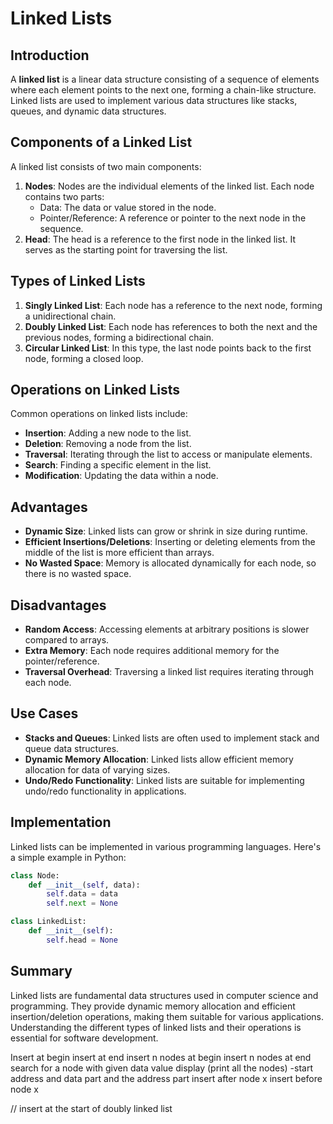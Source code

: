 
# Linked Lists

## Introduction
A **linked list** is a linear data structure consisting of a sequence of elements where each element points to the next one, forming a chain-like structure. Linked lists are used to implement various data structures like stacks, queues, and dynamic data structures.

## Components of a Linked List
A linked list consists of two main components:
1. **Nodes**: Nodes are the individual elements of the linked list. Each node contains two parts:
    - Data: The data or value stored in the node.
    - Pointer/Reference: A reference or pointer to the next node in the sequence.
2. **Head**: The head is a reference to the first node in the linked list. It serves as the starting point for traversing the list.

## Types of Linked Lists
1. **Singly Linked List**: Each node has a reference to the next node, forming a unidirectional chain.
2. **Doubly Linked List**: Each node has references to both the next and the previous nodes, forming a bidirectional chain.
3. **Circular Linked List**: In this type, the last node points back to the first node, forming a closed loop.

## Operations on Linked Lists
Common operations on linked lists include:
- **Insertion**: Adding a new node to the list.
- **Deletion**: Removing a node from the list.
- **Traversal**: Iterating through the list to access or manipulate elements.
- **Search**: Finding a specific element in the list.
- **Modification**: Updating the data within a node.

## Advantages
- **Dynamic Size**: Linked lists can grow or shrink in size during runtime.
- **Efficient Insertions/Deletions**: Inserting or deleting elements from the middle of the list is more efficient than arrays.
- **No Wasted Space**: Memory is allocated dynamically for each node, so there is no wasted space.

## Disadvantages
- **Random Access**: Accessing elements at arbitrary positions is slower compared to arrays.
- **Extra Memory**: Each node requires additional memory for the pointer/reference.
- **Traversal Overhead**: Traversing a linked list requires iterating through each node.

## Use Cases
- **Stacks and Queues**: Linked lists are often used to implement stack and queue data structures.
- **Dynamic Memory Allocation**: Linked lists allow efficient memory allocation for data of varying sizes.
- **Undo/Redo Functionality**: Linked lists are suitable for implementing undo/redo functionality in applications.

## Implementation
Linked lists can be implemented in various programming languages. Here's a simple example in Python:

```python
class Node:
    def __init__(self, data):
        self.data = data
        self.next = None

class LinkedList:
    def __init__(self):
        self.head = None
```

## Summary
Linked lists are fundamental data structures used in computer science and programming. They provide dynamic memory allocation and efficient insertion/deletion operations, making them suitable for various applications. Understanding the different types of linked lists and their operations is essential for software development.



Insert at begin
insert at end 
insert n nodes at begin
insert n nodes at end
search for a node with given data value
display (print all the nodes) -start address  and data part and the address part
insert after node x
insert before node x


//
insert at the start of doubly linked list
